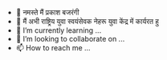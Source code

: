 - 👋 नमस्ते मैं प्रकाश बजरंगी  
- 👀 मैं अभी राष्ट्रिय युवा स्वयंसेवक नेहरू युवा केंद्र में कार्यरत हु
- 🌱 I’m currently learning ...
- 💞️ I’m looking to collaborate on ...
- 📫 How to reach me ...

<!---
prakashabvp/prakashabvp is a ✨ special ✨ repository because its `README.md` (this file) appears on your GitHub profile.
You can click the Preview link to take a look at your changes.
--->
